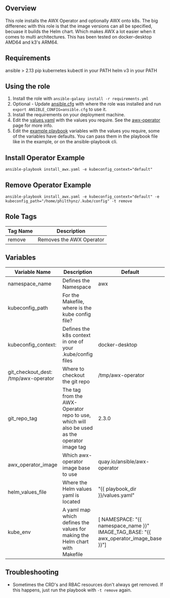 ## Overview
This role installs the AWX Operator and optionally AWX onto k8s. The big differenec with this role is that the image versions can all be specified, becuase it builds the Helm chart. Which makes AWX a lot easier when it comes to multi architectures. This has been tested on docker-desktop AMD64 and k3's ARM64.

## Requirements
ansible > 2.13
pip kubernetes
kubectl in your PATH
helm v3 in your PATH

## Using the role
1. Install the role with `ansible-galaxy install -r requirements.yml`
2. Optional - Update [ansible.cfg](../../playbook-examples/ansible.cfg) with where the role was installed and run `export ANSIBLE_CONFIG=ansible.cfg` to use it.
3. Install the requirements on your deployment machine.
4. Edit the [values.yaml](../../playbook-examples/values.yaml) with the values you require. See the [awx-operator](https://github.com/ansible/awx-operator) page for more info.
5. Edit the [example playbook](../../playbook-examples/install_awx.yaml) variables with the values you require, some of the variables have defaults. You can pass them in the playbook file like in the example, or on the ansible-playbook cli. 

## Install Operator Example
```
ansible-playbook install_awx.yaml -e kubeconfig_context="default"
```

## Remove Operator Example
```
ansible-playbook install_awx.yaml -e kubeconfig_context="default" -e kubeconfig_path="/home/philthynz/.kube/config" -t remove
```

## Role Tags
| Tag Name | Description              |
|----------|--------------------------|
| remove   | Removes the AWX Operator |

## Variables
| Variable Name | Description         | Default |
|----------|--------------------------|---------|
| namespace_name | Defines the Namespace | awx |
| kubeconfig_path | For the Makefile, where is the kube config file? |  |
| kubeconfig_context: | Defines the k8s context in one of your .kube/config files | docker-desktop |
| git_checkout_dest: /tmp/awx-operator | Where to checkout the git repo | /tmp/awx-operator |
| git_repo_tag | The tag from the AWX-Operator repo to use, which will also be used as the operator image tag | 2.3.0 |
| awx_operator_image  | Which awx-operator image base to use | quay.io/ansible/awx-operator |
| helm_values_file  | Where the Helm values yaml is located | "{{ playbook_dir }}/values.yaml" |
| kube_env | A yaml map which defines the values for making the Helm chart with Makefile | [ NAMESPACE: "{{ namespace_name }}" IMAGE_TAG_BASE: "{{ awx_operator_image_base }}"] |

## Troubleshooting

 - Sometimes the CRD's and RBAC resources don't always get removed. If this happens, just run the playbook with `-t remove` again.